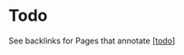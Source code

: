 # Todo

See backlinks for Pages that annotate [[todo]]

[//begin]: # "Autogenerated link references for markdown compatibility"
[todo]: todo "Todo"
[//end]: # "Autogenerated link references"
